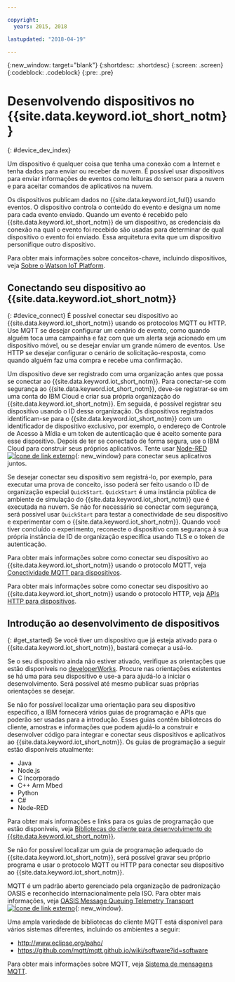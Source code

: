```yaml
---

copyright:
  years: 2015, 2018

lastupdated: "2018-04-19"

---
```


{:new_window: target="blank"}
{:shortdesc: .shortdesc}
{:screen: .screen}
{:codeblock: .codeblock}
{:pre: .pre}

# Desenvolvendo dispositivos no {{site.data.keyword.iot_short_notm}}
{: #device_dev_index}

Um dispositivo é qualquer coisa que tenha uma conexão com a Internet e tenha dados para enviar ou receber da nuvem. É possível usar dispositivos para enviar informações de eventos como leituras do sensor para a nuvem e para aceitar comandos de aplicativos na nuvem.

Os dispositivos publicam dados no {{site.data.keyword.iot_full}} usando eventos. O dispositivo controla o conteúdo do evento e designa um nome para cada evento enviado. Quando um evento é recebido pelo {{site.data.keyword.iot_short_notm}} de um dispositivo, as credenciais da conexão na qual o evento foi recebido são usadas para determinar de qual dispositivo o evento foi enviado. Essa arquitetura evita que um dispositivo personifique outro dispositivo.

Para obter mais informações sobre conceitos-chave, incluindo dispositivos, veja [Sobre o Watson IoT Platform](https://console.ng.bluemix.net/docs/services/IoT/iotplatform_overview.html#watsoniotplatform_importantconcepts).


## Conectando seu dispositivo ao {{site.data.keyword.iot_short_notm}}
{: #device_connect}
É possível conectar seu dispositivo ao {{site.data.keyword.iot_short_notm}} usando os protocolos MQTT ou HTTP. Use MQTT se desejar configurar um cenário de evento, como quando alguém toca uma campainha e faz com que um alerta seja acionado em um dispositivo móvel, ou se desejar enviar um grande número de eventos. Use HTTP se desejar configurar o cenário de solicitação-resposta, como quando alguém faz uma compra e recebe uma confirmação.

Um dispositivo deve ser registrado com uma organização antes que possa se conectar ao {{site.data.keyword.iot_short_notm}}. Para conectar-se com segurança ao {{site.data.keyword.iot_short_notm}}, deve-se registrar-se em uma conta do IBM Cloud e criar sua própria organização do {{site.data.keyword.iot_short_notm}}. Em seguida, é possível registrar seu dispositivo usando o ID dessa organização. Os dispositivos registrados identificam-se para o {{site.data.keyword.iot_short_notm}} com um identificador de dispositivo exclusivo, por exemplo, o endereço de Controle de Acesso à Mídia e um token de autenticação que é aceito somente para esse dispositivo. Depois de ter se conectado de forma segura, use o IBM Cloud para construir seus próprios aplicativos. Tente usar [Node-RED ![Ícone de link externo](../../../icons/launch-glyph.svg "Ícone de link externo")](https://nodered.org){: new_window} para conectar seus aplicativos juntos.

Se desejar conectar seu dispositivo sem registrá-lo, por exemplo, para executar uma prova de conceito, isso poderá ser feito usando o ID de organização especial `QuickStart`. `QuickStart` é uma instância pública de ambiente de simulação do {{site.data.keyword.iot_short_notm}} que é executada na nuvem. Se não for necessário se conectar com segurança, será possível usar `QuickStart` para testar a conectividade de seu dispositivo e experimentar com o {{site.data.keyword.iot_short_notm}}. Quando você tiver concluído o experimento, reconecte o dispositivo com segurança à sua própria instância de ID de organização específica usando TLS e o token de autenticação.

Para obter mais informações sobre como conectar seu dispositivo ao {{site.data.keyword.iot_short_notm}} usando o protocolo MQTT, veja [Conectividade MQTT para dispositivos](https://console.ng.bluemix.net/docs/services/IoT/devices/mqtt.html).

Para obter mais informações sobre como conectar seu dispositivo ao {{site.data.keyword.iot_short_notm}} usando o protocolo HTTP, veja [ APIs HTTP para dispositivos](https://console.ng.bluemix.net/docs/services/IoT/devices/api.html).

## Introdução ao desenvolvimento de dispositivos
{: #get_started}
Se você tiver um dispositivo que já esteja ativado para o {{site.data.keyword.iot_short_notm}}, bastará começar a usá-lo.

Se o seu dispositivo ainda não estiver ativado, verifique as orientações que estão disponíveis no [developerWorks](https://developer.ibm.com/recipes/). Procure nas orientações existentes se há uma para seu dispositivo e use-a para ajudá-lo a iniciar o desenvolvimento. Será possível até mesmo publicar suas próprias orientações se desejar.

Se não for possível localizar uma orientação para seu dispositivo específico, a IBM fornecerá vários guias de programação e APIs que poderão ser usadas para a introdução. Esses guias contêm bibliotecas do cliente, amostras e informações que podem ajudá-lo a construir e desenvolver código para integrar e conectar seus dispositivos e aplicativos ao {{site.data.keyword.iot_short_notm}}. Os guias de programação a seguir estão disponíveis atualmente:

- Java
- Node.js
- C Incorporado
- C++ Arm Mbed
- Python
- C#
- Node-RED

Para obter mais informações e links para os guias de programação que estão disponíveis, veja [Bibliotecas do cliente para desenvolvimento do {{site.data.keyword.iot_short_notm}}](../iot_platform_client_lib.html).

Se não for possível localizar um guia de programação adequado do {{site.data.keyword.iot_short_notm}}, será possível gravar seu próprio programa e usar o protocolo MQTT ou HTTP para conectar seu dispositivo ao {{site.data.keyword.iot_short_notm}}.

MQTT é um padrão aberto gerenciado pela organização de padronização OASIS e reconhecido internacionalmente pela ISO. Para obter mais informações, veja [OASIS Message Queuing Telemetry Transport ![Ícone de link externo](../../../icons/launch-glyph.svg "Ícone de link externo")](https://www.oasis-open.org/committees/tc_home.php?wg_abbrev=mqtt){: new_window}.

Uma ampla variedade de bibliotecas do cliente MQTT está disponível para vários sistemas diferentes, incluindo os ambientes a seguir:
- http://www.eclipse.org/paho/
- https://github.com/mqtt/mqtt.github.io/wiki/software?id=software

Para obter mais informações sobre MQTT, veja [Sistema de mensagens MQTT](https://console.ng.bluemix.net/docs/services/IoT/reference/mqtt/index.html?pos=3).

